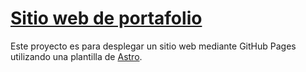 # [Sitio web de portafolio](https://marc123987.github.io/)

Este proyecto es para desplegar un sitio web mediante GitHub Pages utilizando una plantilla de [Astro](https://astro.build/themes/).